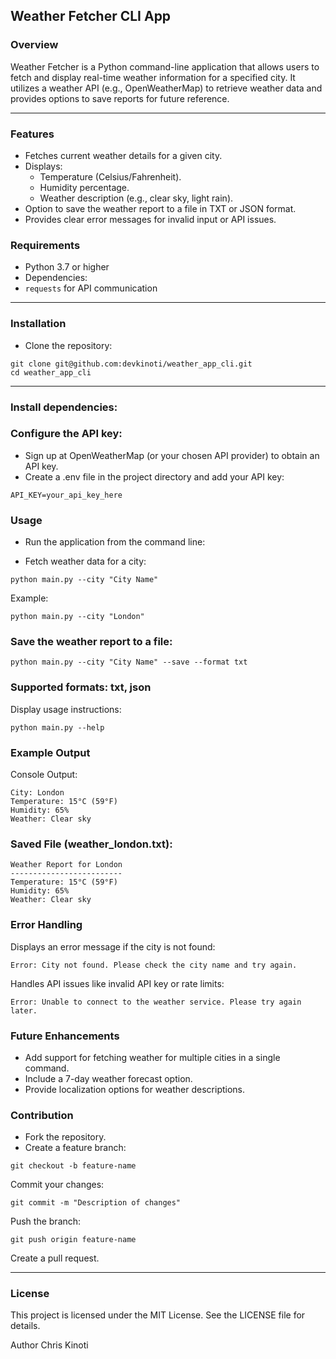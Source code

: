 ## Weather Fetcher CLI App

### Overview
Weather Fetcher is a Python command-line application that allows users to fetch and display real-time weather information for a specified city. It utilizes a weather API (e.g., OpenWeatherMap) to retrieve weather data and provides options to save reports for future reference.

---

### Features
- Fetches current weather details for a given city.
- Displays:
  - Temperature (Celsius/Fahrenheit).
  - Humidity percentage.
  - Weather description (e.g., clear sky, light rain).
- Option to save the weather report to a file in TXT or JSON format.
- Provides clear error messages for invalid input or API issues.

### Requirements
- Python 3.7 or higher
- Dependencies:
- `requests` for API communication

---

### Installation
- Clone the repository:
```
git clone git@github.com:devkinoti/weather_app_cli.git
cd weather_app_cli
```

---

### Install dependencies:

### Configure the API key:

- Sign up at OpenWeatherMap (or your chosen API provider) to obtain an API key.
- Create a .env file in the project directory and add your API key:

```
API_KEY=your_api_key_here
```

### Usage
- Run the application from the command line:

- Fetch weather data for a city:

```
python main.py --city "City Name"
```

Example:

```
python main.py --city "London"
```

### Save the weather report to a file:

```
python main.py --city "City Name" --save --format txt

```

### Supported formats: txt, json

Display usage instructions:

```
python main.py --help
```

### Example Output

Console Output:

```
City: London
Temperature: 15°C (59°F)
Humidity: 65%
Weather: Clear sky
```

### Saved File (weather_london.txt):

```
Weather Report for London
-------------------------
Temperature: 15°C (59°F)
Humidity: 65%
Weather: Clear sky
```

### Error Handling
Displays an error message if the city is not found:
```
Error: City not found. Please check the city name and try again.
```

Handles API issues like invalid API key or rate limits:
```
Error: Unable to connect to the weather service. Please try again later.
```

### Future Enhancements
- Add support for fetching weather for multiple cities in a single command.
- Include a 7-day weather forecast option.
- Provide localization options for weather descriptions.

### Contribution
- Fork the repository.
- Create a feature branch:

```
git checkout -b feature-name
```

Commit your changes:
```
git commit -m "Description of changes"
```

Push the branch:
```
git push origin feature-name
```

Create a pull request.

---

### License
This project is licensed under the MIT License. See the LICENSE file for details.

Author
Chris Kinoti
